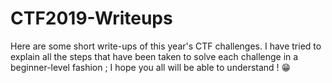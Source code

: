# CTF2019-Writeups
Here are some short write-ups of this year's CTF challenges. I have tried to explain all the steps that have been taken to solve each challenge in a beginner-level fashion ; I hope you all will be able to understand ! 😁
